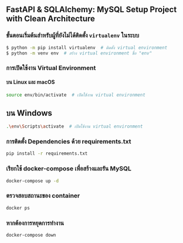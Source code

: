 ## FastAPI & SQLAlchemy: MySQL Setup Project with Clean Architecture

### ขั้นตอนเริ่มต้นสำหรับผู้ที่ยังไม่ได้ติดตั้ง `virtualenv` ในระบบ  

```bash
$ python -m pip install virtualenv  # ติดตั้ง virtual environment
$ python -m venv env  # สร้าง virtual environment ชื่อ "env"
```

### การเปิดใช้งาน Virtual Environment

#### บน Linux และ macOS

```bash
source env/bin/activate  # เปิดใช้งาน virtual environment
```

## บน Windows

```bash
.\env\Scripts\activate  # เปิดใช้งาน virtual environment
```


### การติดตั้ง Dependencies ด้วย requirements.txt

```bash
pip install -r requirements.txt 
```


### เรียกใช้ docker-compose เพื่อสร้างและรัน MySQL

```bash
docker-compose up -d
```

### ตรวจสอบสถานะของ container

```bash
docker ps 
```

### หากต้องการหยุดการทำงาน

```bash
docker-compose down
```